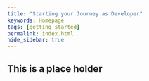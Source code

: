```yaml
---
title: "Starting your Journey as Developer"
keywords: Homepage
tags: [getting_started]
permalink: index.html
hide_sidebar: true
---
```


## This is a place holder
